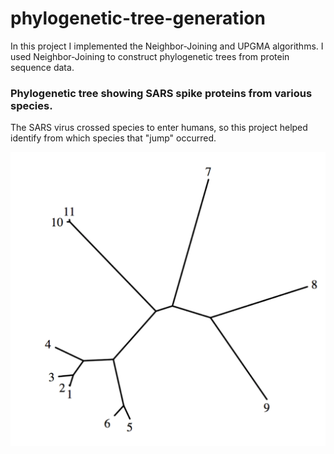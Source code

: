 # phylogenetic-tree-generation

In this project I implemented the Neighbor-Joining and UPGMA algorithms. I used Neighbor-Joining to construct phylogenetic trees from protein sequence data. 

### Phylogenetic tree showing SARS spike proteins from various species.

The SARS virus crossed species to enter humans, so this project helped identify from which species that "jump" occurred.

![phylip tree](images/example_phylip_tree.png)
